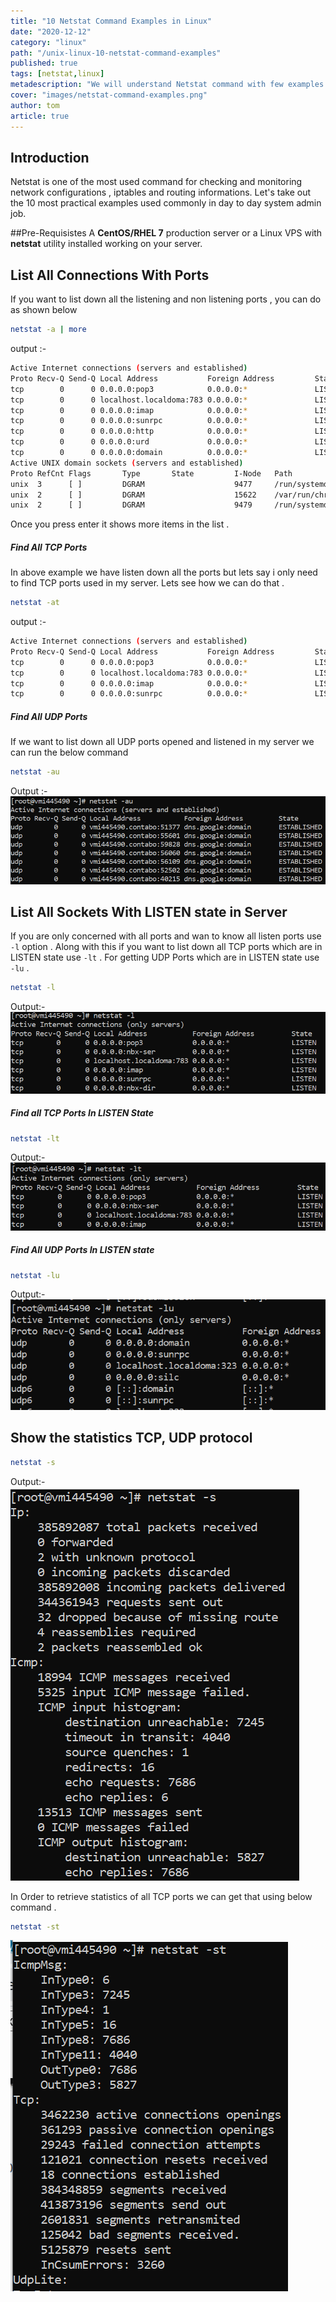 ```yaml
---
title: "10 Netstat Command Examples in Linux"
date: "2020-12-12"
category: "linux"
path: "/unix-linux-10-netstat-command-examples"
published: true
tags: [netstat,linux]
metadescription: "We will understand Netstat command with few examples command for checking and monitoring network configurations"
cover: "images/netstat-command-examples.png"
author: tom
article: true
---
```


## Introduction
Netstat is one of the most used command for checking and monitoring network configurations , iptables and routing informations.
 Let's take out the 10 most practical examples used commonly in day to day system admin job.

##Pre-Requisistes
A **CentOS/RHEL 7**  production server or a Linux VPS with **netstat** utility installed working on your server.

## List All Connections With Ports 
If you want to list down all the listening and non listening ports , you can do as shown below
```bash
netstat -a | more
```
output :-
```bash
Active Internet connections (servers and established)
Proto Recv-Q Send-Q Local Address           Foreign Address         State
tcp        0      0 0.0.0.0:pop3            0.0.0.0:*               LISTEN
tcp        0      0 localhost.localdoma:783 0.0.0.0:*               LISTEN
tcp        0      0 0.0.0.0:imap            0.0.0.0:*               LISTEN
tcp        0      0 0.0.0.0:sunrpc          0.0.0.0:*               LISTEN
tcp        0      0 0.0.0.0:http            0.0.0.0:*               LISTEN
tcp        0      0 0.0.0.0:urd             0.0.0.0:*               LISTEN
tcp        0      0 0.0.0.0:domain          0.0.0.0:*               LISTEN
Active UNIX domain sockets (servers and established)
Proto RefCnt Flags       Type       State         I-Node   Path
unix  3      [ ]         DGRAM                    9477     /run/systemd/notify
unix  2      [ ]         DGRAM                    15622    /var/run/chrony/chronyd.sock
unix  2      [ ]         DGRAM                    9479     /run/systemd/cgroups-agent
```
Once you press enter it shows more items in the list .

##### Find All TCP Ports 
In above example we have listen down all the ports but lets say i only need to find TCP ports used in my server. Lets see how we can do that .
```bash
netstat -at
```
output :- 
```bash
Active Internet connections (servers and established)
Proto Recv-Q Send-Q Local Address           Foreign Address         State
tcp        0      0 0.0.0.0:pop3            0.0.0.0:*               LISTEN
tcp        0      0 localhost.localdoma:783 0.0.0.0:*               LISTEN
tcp        0      0 0.0.0.0:imap            0.0.0.0:*               LISTEN
tcp        0      0 0.0.0.0:sunrpc          0.0.0.0:*               LISTEN
```
##### Find All UDP Ports 
If we want to list down all UDP ports opened and listened in my server we can run the below command
```bash
netstat -au
```
Output :-
![image info](images/netstat-udp-port.PNG)

## List All Sockets With LISTEN state in Server
If you are only concerned with all ports and wan to know all listen ports use ```-l``` option . 
Along with this if you want to list down all TCP ports which are in LISTEN state use ```-lt``` . For getting UDP  Ports which are in LISTEN state use ```-lu``` .
```bash
netstat -l
```
Output:-
![image info](images/netstat-l-port.PNG)

##### Find all TCP Ports In LISTEN State
```bash
netstat -lt
```
Output:-
![netstat TCP ports Listen State](images/netstat-tcp-port.PNG)

##### Find All UDP Ports In LISTEN state
```bash
netstat -lu
```
Output:-
![netstat UDP ports In Listen State](images/netstat-udp-listen-state.PNG)

## Show the statistics TCP, UDP protocol
```bash
netstat -s
```
Output:-
![netstat Statistics](images/netstat-stat-all.PNG)

In Order to retrieve statistics of all TCP ports we can get that using below command .
```bash
netstat -st
```
![netstat Statistics TCP Ports ](images/netstat-stat-tcp.PNG)





